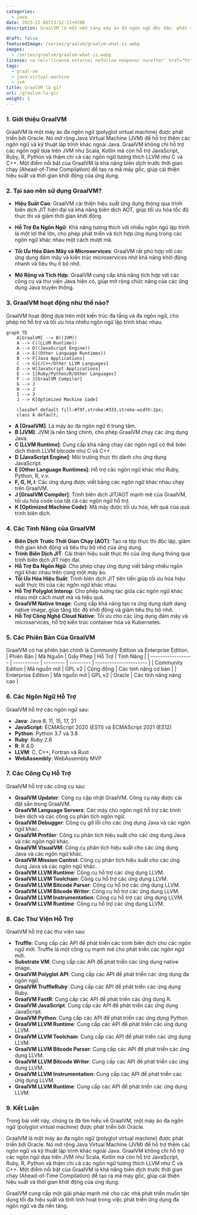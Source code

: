 ```yaml
---
categories:
  - java
date: 2023-12-06T23:52:11+0700
description: GraalVM là một nền tảng máy ảo đa ngôn ngữ độc đáo, phát triển bởi Oracle, hỗ trợ Java cùng nhiều ngôn ngữ khác như JavaScript, Ruby, và Python. Nó cung cấp tính năng biên dịch trước thời gian chạy (AOT) và tối ưu hóa hiệu suất đáng kể cho các ứng dụng. GraalVM thích hợp cho phát triển microservices, ứng dụng đám mây và tăng cường khả năng tương tác giữa các ngôn ngữ lập trình.

draft: false
featuredImage: /series/graalvm/graalvm-what-is.webp
images:
  - /series/graalvm/graalvm-what-is.webp
license: <a rel="license external nofollow noopener noreffer" href="https://creativecommons.org/licenses/by-nc/4.0/" target="_blank">CC BY-NC 4.0</a>
tags:
  - graal-vm
  - java-virtual-machine
  - jvm
title: GraalVM là gì?
url: /graalvm-la-gi/
weight: 1
---
```


### 1. Giới thiệu GraalVM

GraalVM là một máy ảo đa ngôn ngữ (polyglot virtual machine) được phát triển bởi Oracle. Nó mở rộng Java Virtual Machine (JVM) để hỗ trợ thêm các ngôn ngữ và kỹ thuật lập trình khác ngoài Java. GraalVM không chỉ hỗ trợ các ngôn ngữ dựa trên JVM như Scala, Kotlin mà còn hỗ trợ JavaScript, Ruby, R, Python và thậm chí cả các ngôn ngữ tương thích LLVM như C và C++. Một điểm nổi bật của GraalVM là khả năng biên dịch trước thời gian chạy (Ahead-of-Time Compilation) để tạo ra mã máy gốc, giúp cải thiện hiệu suất và thời gian khởi động của ứng dụng.

### 2. Tại sao nên sử dụng GraalVM?

- **Hiệu Suất Cao**: GraalVM cải thiện hiệu suất ứng dụng thông qua trình biên dịch JIT hiện đại và khả năng biên dịch AOT, giúp tối ưu hóa tốc độ thực thi và giảm thời gian khởi động.

- **Hỗ Trợ Đa Ngôn Ngữ**: Khả năng tương thích với nhiều ngôn ngữ lập trình là một lợi thế lớn, cho phép phát triển và tích hợp ứng dụng trong các ngôn ngữ khác nhau một cách mượt mà.
- **Tối Ưu Hóa Đám Mây và Microservices**: GraalVM rất phù hợp với các ứng dụng đám mây và kiến trúc microservices nhờ khả năng khởi động nhanh và tiêu thụ ít bộ nhớ.
- **Mở Rộng và Tích Hợp**: GraalVM cung cấp khả năng tích hợp với các công cụ và thư viện Java hiện có, giúp mở rộng chức năng của các ứng dụng Java truyền thống.

### 3. GraalVM hoạt động như thế nào?

GraalVM hoạt động dựa trên một kiến trúc đa tầng và đa ngôn ngữ, cho phép nó hỗ trợ và tối ưu hóa nhiều ngôn ngữ lập trình khác nhau.

```mermaid
graph TD
    A[GraalVM] --> B((JVM))
    A --> C((LLVM Runtime))
    A --> D((JavaScript Engine))
    A --> E((Other Language Runtimes))
    B --> F[Java Applications]
    C --> G[C/C++/Other LLVM Languages]
    D --> H[JavaScript Applications]
    E --> I[Ruby/Python/R/Other Languages]
    F --> J[GraalVM Compiler]
    G --> J
    H --> J
    I --> J
    J --> K[Optimized Machine Code]

    classDef default fill:#f9f,stroke:#333,stroke-width:2px;
    class A default;
```

- **A [GraalVM]**: Là máy ảo đa ngôn ngữ ở trung tâm.
- **B [JVM]**: JVM là nền tảng chính, cho phép GraalVM chạy các ứng dụng Java.
- **C [LLVM Runtime]**: Cung cấp khả năng chạy các ngôn ngữ có thể biên dịch thành LLVM bitcode như C và C++.
- **D [JavaScript Engine]**: Môi trường thực thi dành cho ứng dụng JavaScript.
- **E [Other Language Runtimes]**: Hỗ trợ các ngôn ngữ khác như Ruby, Python, R, v.v.
- **F, G, H, I**: Các ứng dụng được viết bằng các ngôn ngữ khác nhau chạy trên GraalVM.
- **J [GraalVM Compiler]**: Trình biên dịch JIT/AOT mạnh mẽ của GraalVM, tối ưu hóa code của tất cả các ngôn ngữ hỗ trợ.
- **K [Optimized Machine Code]**: Mã máy được tối ưu hóa, kết quả của quá trình biên dịch.

### 4. Các Tính Năng của GraalVM

- **Biên Dịch Trước Thời Gian Chạy (AOT)**: Tạo ra tệp thực thi độc lập, giảm thời gian khởi động và tiêu thụ bộ nhớ của ứng dụng.
- **Trình Biên Dịch JIT**: Cải thiện hiệu suất thực thi của ứng dụng thông qua trình biên dịch JIT hiện đại.
- **Hỗ Trợ Đa Ngôn Ngữ**: Cho phép chạy ứng dụng viết bằng nhiều ngôn ngữ khác nhau trên cùng một máy ảo.
- **Tối Ưu Hóa Hiệu Suất**: Trình biên dịch JIT tiên tiến giúp tối ưu hóa hiệu suất thực thi của các ngôn ngữ khác nhau.
- **Hỗ Trợ Polyglot Interop**: Cho phép tương tác giữa các ngôn ngữ khác nhau một cách mượt mà và hiệu quả.
- **GraalVM Native Image**: Cung cấp khả năng tạo ra ứng dụng dưới dạng native image, giúp tăng tốc độ khởi động và giảm tiêu thụ bộ nhớ.
- **Hỗ Trợ Công Nghệ Cloud Native**: Tối ưu cho các ứng dụng đám mây và microservices, hỗ trợ kiến trúc container hóa và Kubernetes.

### 5. Các Phiên Bản Của GraalVM

GraalVM có hai phiên bản chính là Community Edition và Enterprise Edition.
| Phiên Bản | Mã Nguồn | Giấy Phép | Hỗ Trợ | Tính Năng |
| ------------------ | ----------- | --------- | --------- | ---------------------- |
| Community Edition | Mã nguồn mở | GPL v2 | Cộng đồng | Các tính năng cơ bản |
| Enterprise Edition | Mã nguồn mở | GPL v2 | Oracle | Các tính năng nâng cao |

### 6. Các Ngôn Ngữ Hỗ Trợ

GraalVM hỗ trợ các ngôn ngữ sau:

- **Java**: Java 8, 11, 15, 17, 21
- **JavaScript**: ECMAScript 2020 (ES11) và ECMAScript 2021 (ES12)
- **Python**: Python 3.7 và 3.8
- **Ruby**: Ruby 2.6
- **R**: R 4.0
- **LLVM**: C, C++, Fortran và Rust
- **WebAssembly**: WebAssembly MVP

### 7. Các Công Cụ Hỗ Trợ

GraalVM hỗ trợ các công cụ sau:

- **GraalVM Updater**: Công cụ cập nhật GraalVM. Công cụ này được cài đặt sẵn trong GraalVM.
- **GraalVM Language Servers**: Các máy chủ ngôn ngữ hỗ trợ các trình biên dịch và các công cụ phân tích ngôn ngữ.
- **GraalVM Debugger**: Công cụ gỡ lỗi cho các ứng dụng Java và các ngôn ngữ khác.
- **GraalVM Profiler**: Công cụ phân tích hiệu suất cho các ứng dụng Java và các ngôn ngữ khác.
- **GraalVM VisualVM**: Công cụ phân tích hiệu suất cho các ứng dụng Java và các ngôn ngữ khác.
- **GraalVM Mission Control**: Công cụ phân tích hiệu suất cho các ứng dụng Java và các ngôn ngữ khác.
- **GraalVM LLVM Runtime**: Công cụ hỗ trợ các ứng dụng LLVM.
- **GraalVM LLVM Toolchain**: Công cụ hỗ trợ các ứng dụng LLVM.
- **GraalVM LLVM Bitcode Parser**: Công cụ hỗ trợ các ứng dụng LLVM.
- **GraalVM LLVM Bitcode Writer**: Công cụ hỗ trợ các ứng dụng LLVM.
- **GraalVM LLVM Instrumentation**: Công cụ hỗ trợ các ứng dụng LLVM.
- **GraalVM LLVM Runtime**: Công cụ hỗ trợ các ứng dụng LLVM.

### 8. Các Thư Viện Hỗ Trợ

GraalVM hỗ trợ các thư viện sau:

- **Truffle**: Cung cấp các API để phát triển các trình biên dịch cho các ngôn ngữ mới. Truffle là một công cụ mạnh mẽ cho phát triển các ngôn ngữ mới.
- **Substrate VM**: Cung cấp các API để phát triển các ứng dụng native image.
- **GraalVM Polyglot API**: Cung cấp các API để phát triển các ứng dụng đa ngôn ngữ.
- **GraalVM TruffleRuby**: Cung cấp các API để phát triển các ứng dụng Ruby.
- **GraalVM FastR**: Cung cấp các API để phát triển các ứng dụng R.
- **GraalVM JavaScript**: Cung cấp các API để phát triển các ứng dụng JavaScript.
- **GraalVM Python**: Cung cấp các API để phát triển các ứng dụng Python.
- **GraalVM LLVM Runtime**: Cung cấp các API để phát triển các ứng dụng LLVM.
- **GraalVM LLVM Toolchain**: Cung cấp các API để phát triển các ứng dụng LLVM.
- **GraalVM LLVM Bitcode Parser**: Cung cấp các API để phát triển các ứng dụng LLVM.
- **GraalVM LLVM Bitcode Writer**: Cung cấp các API để phát triển các ứng dụng LLVM.
- **GraalVM LLVM Instrumentation**: Cung cấp các API để phát triển các ứng dụng LLVM.
- **GraalVM LLVM Runtime**: Cung cấp các API để phát triển các ứng dụng LLVM.

### 9. Kết Luận

Trong bài viết này, chúng ta đã tìm hiểu về GraalVM, một máy ảo đa ngôn ngữ (polyglot virtual machine) được phát triển bởi Oracle.

GraalVM là một máy ảo đa ngôn ngữ (polyglot virtual machine) được phát triển bởi Oracle. Nó mở rộng Java Virtual Machine (JVM) để hỗ trợ thêm các ngôn ngữ và kỹ thuật lập trình khác ngoài Java. GraalVM không chỉ hỗ trợ các ngôn ngữ dựa trên JVM như Scala, Kotlin mà còn hỗ trợ JavaScript, Ruby, R, Python và thậm chí cả các ngôn ngữ tương thích LLVM như C và C++. Một điểm nổi bật của GraalVM là khả năng biên dịch trước thời gian chạy (Ahead-of-Time Compilation) để tạo ra mã máy gốc, giúp cải thiện hiệu suất và thời gian khởi động của ứng dụng.

GraalVM cung cấp một giải pháp mạnh mẽ cho các nhà phát triển muốn tận dụng tối đa hiệu suất và tính linh hoạt trong việc phát triển ứng dụng đa ngôn ngữ và đa nền tảng.
